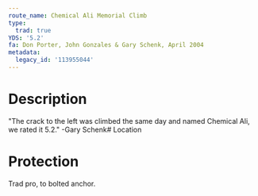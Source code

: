 ```yaml
---
route_name: Chemical Ali Memorial Climb
type:
  trad: true
YDS: '5.2'
fa: Don Porter, John Gonzales & Gary Schenk, April 2004
metadata:
  legacy_id: '113955044'
---
```

# Description
"The crack to the left was climbed the same day and named Chemical Ali, we rated it 5.2." -Gary Schenk# Location
# Protection
Trad pro, to bolted anchor.